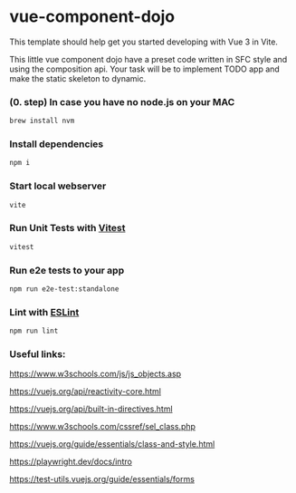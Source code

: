 # vue-component-dojo

This template should help get you started developing with Vue 3 in Vite.

This little vue component dojo have a preset code written in SFC style and using the composition api. Your task will be to implement TODO app and make the static skeleton to dynamic.

### (0. step) In case you have no node.js on your MAC

```sh
brew install nvm
```

### Install dependencies

```sh
npm i
```


### Start local webserver

```sh
vite
```

### Run Unit Tests with [Vitest](https://vitest.dev/)

```sh
vitest
```

### Run e2e tests to your app

```sh
npm run e2e-test:standalone
```

### Lint with [ESLint](https://eslint.org/)

```sh
npm run lint
```

### Useful links:
https://www.w3schools.com/js/js_objects.asp

https://vuejs.org/api/reactivity-core.html

https://vuejs.org/api/built-in-directives.html

https://www.w3schools.com/cssref/sel_class.php

https://vuejs.org/guide/essentials/class-and-style.html

https://playwright.dev/docs/intro

https://test-utils.vuejs.org/guide/essentials/forms
